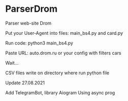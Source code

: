 # ParserDrom
Parser web-site Drom

Put your User-Agent into files: main_bs4.py and card.py

Run code: python3 main_bs4.py

Paste URL: auto.drom.ru or your config with filters cars

Wait...

CSV files write on directory where run python  file




Update 27.08.2021

Add TelegramBot, library Aiogram
Using async prog

